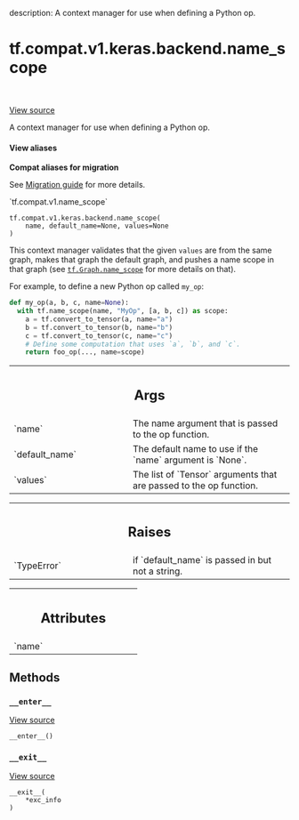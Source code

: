 description: A context manager for use when defining a Python op.

<div itemscope itemtype="http://developers.google.com/ReferenceObject">
<meta itemprop="name" content="tf.compat.v1.keras.backend.name_scope" />
<meta itemprop="path" content="Stable" />
<meta itemprop="property" content="__enter__"/>
<meta itemprop="property" content="__exit__"/>
<meta itemprop="property" content="__init__"/>
</div>

# tf.compat.v1.keras.backend.name_scope

<!-- Insert buttons and diff -->

<table class="tfo-notebook-buttons tfo-api nocontent" align="left">

</table>

<a target="_blank" href="/code/stable/tensorflow/python/framework/ops.py">View source</a>



A context manager for use when defining a Python op.

<section class="expandable">
  <h4 class="showalways">View aliases</h4>
  <p>
<b>Compat aliases for migration</b>
<p>See
<a href="https://www.tensorflow.org/guide/migrate">Migration guide</a> for
more details.</p>
<p>`tf.compat.v1.name_scope`</p>
</p>
</section>

<pre class="devsite-click-to-copy prettyprint lang-py tfo-signature-link">
<code>tf.compat.v1.keras.backend.name_scope(
    name, default_name=None, values=None
)
</code></pre>



<!-- Placeholder for "Used in" -->

This context manager validates that the given `values` are from the
same graph, makes that graph the default graph, and pushes a
name scope in that graph (see
<a href="../../../../../tf/Graph.md#name_scope"><code>tf.Graph.name_scope</code></a>
for more details on that).

For example, to define a new Python op called `my_op`:

```python
def my_op(a, b, c, name=None):
  with tf.name_scope(name, "MyOp", [a, b, c]) as scope:
    a = tf.convert_to_tensor(a, name="a")
    b = tf.convert_to_tensor(b, name="b")
    c = tf.convert_to_tensor(c, name="c")
    # Define some computation that uses `a`, `b`, and `c`.
    return foo_op(..., name=scope)
```

<!-- Tabular view -->
 <table class="responsive fixed orange">
<colgroup><col width="214px"><col></colgroup>
<tr><th colspan="2"><h2 class="add-link">Args</h2></th></tr>

<tr>
<td>
`name`
</td>
<td>
The name argument that is passed to the op function.
</td>
</tr><tr>
<td>
`default_name`
</td>
<td>
The default name to use if the `name` argument is `None`.
</td>
</tr><tr>
<td>
`values`
</td>
<td>
The list of `Tensor` arguments that are passed to the op function.
</td>
</tr>
</table>



<!-- Tabular view -->
 <table class="responsive fixed orange">
<colgroup><col width="214px"><col></colgroup>
<tr><th colspan="2"><h2 class="add-link">Raises</h2></th></tr>

<tr>
<td>
`TypeError`
</td>
<td>
if `default_name` is passed in but not a string.
</td>
</tr>
</table>





<!-- Tabular view -->
 <table class="responsive fixed orange">
<colgroup><col width="214px"><col></colgroup>
<tr><th colspan="2"><h2 class="add-link">Attributes</h2></th></tr>

<tr>
<td>
`name`
</td>
<td>

</td>
</tr>
</table>



## Methods

<h3 id="__enter__"><code>__enter__</code></h3>

<a target="_blank" href="/code/stable/tensorflow/python/framework/ops.py">View source</a>

<pre class="devsite-click-to-copy prettyprint lang-py tfo-signature-link">
<code>__enter__()
</code></pre>




<h3 id="__exit__"><code>__exit__</code></h3>

<a target="_blank" href="/code/stable/tensorflow/python/framework/ops.py">View source</a>

<pre class="devsite-click-to-copy prettyprint lang-py tfo-signature-link">
<code>__exit__(
    *exc_info
)
</code></pre>







